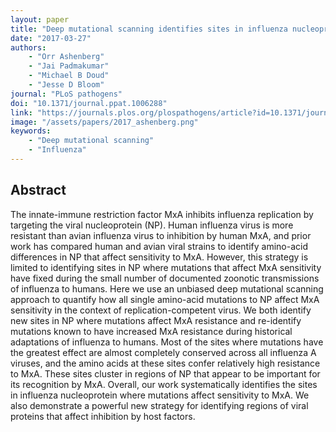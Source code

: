 ```yaml
---
layout: paper
title: "Deep mutational scanning identifies sites in influenza nucleoprotein that affect viral inhibition by MxA"
date: "2017-03-27"
authors: 
    - "Orr Ashenberg"
    - "Jai Padmakumar"
    - "Michael B Doud"
    - "Jesse D Bloom"
journal: "PLoS pathogens"
doi: "10.1371/journal.ppat.1006288"
link: "https://journals.plos.org/plospathogens/article?id=10.1371/journal.ppat.1006288"
image: "/assets/papers/2017_ashenberg.png"
keywords:
    - "Deep mutational scanning"
    - "Influenza"
---
```


## Abstract

The innate-immune restriction factor MxA inhibits influenza replication by targeting the viral nucleoprotein (NP). Human influenza virus is more resistant than avian influenza virus to inhibition by human MxA, and prior work has compared human and avian viral strains to identify amino-acid differences in NP that affect sensitivity to MxA. However, this strategy is limited to identifying sites in NP where mutations that affect MxA sensitivity have fixed during the small number of documented zoonotic transmissions of influenza to humans. Here we use an unbiased deep mutational scanning approach to quantify how all single amino-acid mutations to NP affect MxA sensitivity in the context of replication-competent virus. We both identify new sites in NP where mutations affect MxA resistance and re-identify mutations known to have increased MxA resistance during historical adaptations of influenza to humans. Most of the sites where mutations have the greatest effect are almost completely conserved across all influenza A viruses, and the amino acids at these sites confer relatively high resistance to MxA. These sites cluster in regions of NP that appear to be important for its recognition by MxA. Overall, our work systematically identifies the sites in influenza nucleoprotein where mutations affect sensitivity to MxA. We also demonstrate a powerful new strategy for identifying regions of viral proteins that affect inhibition by host factors.
